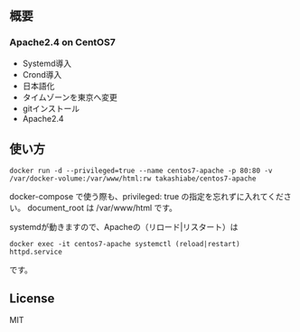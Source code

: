## 概要

### Apache2.4 on CentOS7

- Systemd導入
- Crond導入
- 日本語化
- タイムゾーンを東京へ変更
- gitインストール
- Apache2.4

## 使い方

```
docker run -d --privileged=true --name centos7-apache -p 80:80 -v /var/docker-volume:/var/www/html:rw takashiabe/centos7-apache
```

docker-compose で使う際も、privileged: true の指定を忘れずに入れてください。
document_root は /var/www/html です。

systemdが動きますので、Apacheの（リロード|リスタート）は

```
docker exec -it centos7-apache systemctl (reload|restart) httpd.service
```

です。


## License
MIT